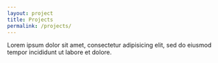 ```yaml
---
layout: project
title: Projects
permalink: /projects/
---
```


Lorem ipsum dolor sit amet, consectetur adipisicing elit, sed do eiusmod tempor incididunt ut labore et dolore.
